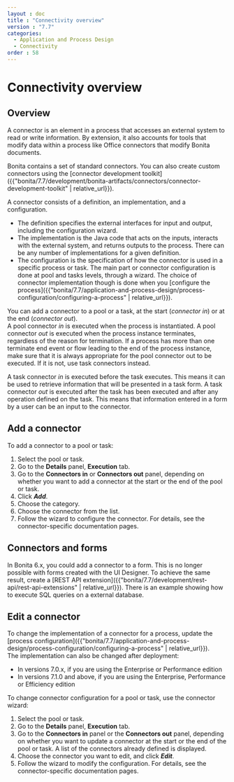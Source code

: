 ```yaml
---
layout : doc
title : "Connectivity overview"
version : "7.7"
categories:
  - Application and Process Design
  - Connectivity
order : 58
---
```

# Connectivity overview

## Overview

A connector is an element in a process that accesses an external system to read or write information. By extension, it also accounts for tools that modify data within a process like Office connectors that modify Bonita documents.

Bonita contains a set of standard connectors. You can also create custom connectors using the [connector development toolkit]({{"bonita/7.7/development/bonita-artifacts/connectors/connector-development-toolkit" | relative_url}}).

A connector consists of a definition, an implementation, and a configuration.

* The definition specifies the external interfaces for input and output, including the configuration wizard.
* The implementation is the Java code that acts on the inputs, interacts with the external system, and returns outputs to the process. There can be any number of implementations for a given definition.
* The configuration is the specification of how the connector is used in a specific process or task. The main part or connector configuration is done at pool and tasks levels, through a wizard. The choice of connector implementation though is done when you [configure the process]({{"bonita/7.7/application-and-process-design/process-configuration/configuring-a-process" | relative_url}}).

You can add a connector to a pool or a task, at the start (_connector in_) or at the end (_connector out_).  
A pool connector _in_ is executed when the process is instantiated. A pool connector _out_ is executed when the process instance terminates, regardless of the reason for termination. If a process has more than one terminate end event or flow leading to the end of the process instance, make sure that it is always appropriate for the pool connector out to be executed. If it is not, use task connectors instead.

A task connector _in_ is executed before the task executes. This means it can be used to retrieve information that will be presented in a task form. A task connector _out_ is executed after the task has been executed and after any operation defined on the task. This means that information entered in a form by a user can be an input to the connector.

## Add a connector

To add a connector to a pool or task:

1. Select the pool or task.
2. Go to the **Details** panel, **Execution** tab.
3. Go to the **Connectors in** or **Connectors out** panel, depending on whether you want to add a connector at the start or the end of the pool or task.
4. Click **_Add_**.
5. Choose the category.
6. Choose the connector from the list.
7. Follow the wizard to configure the connector. For details, see the connector-specific documentation pages.

## Connectors and forms

In Bonita 6.x, you could add a connector to a form. This is no longer possible with forms created with the UI Designer. To achieve the same result, create a [REST API extension]({{"bonita/7.7/development/rest-api/rest-api-extensions" | relative_url}}). There is an example showing how to execute SQL queries on a external database.

## Edit a connector

To change the implementation of a connector for a process, update the [process configuration]({{"bonita/7.7/application-and-process-design/process-configuration/configuring-a-process" | relative_url}}).  
The implementation can also be changed after deployment:
   - In versions 7.0.x, if you are using the Enterprise or Performance edition
   - In versions 7.1.0 and above, if you are using the Enterprise, Performance or Efficiency edition

To change connector configuration for a pool or task, use the connector wizard:

1. Select the pool or task.
2. Go to the **Details** panel, **Execution** tab.
3. Go to the **Connectors in** panel or the **Connectors out** panel, depending on whether you want to update a connector at the start or the end of the pool or task. A list of the connectors already defined is displayed.
4. Choose the connector you want to edit, and click **_Edit_**.
5. Follow the wizard to modify the configuration. For details, see the connector-specific documentation pages.
